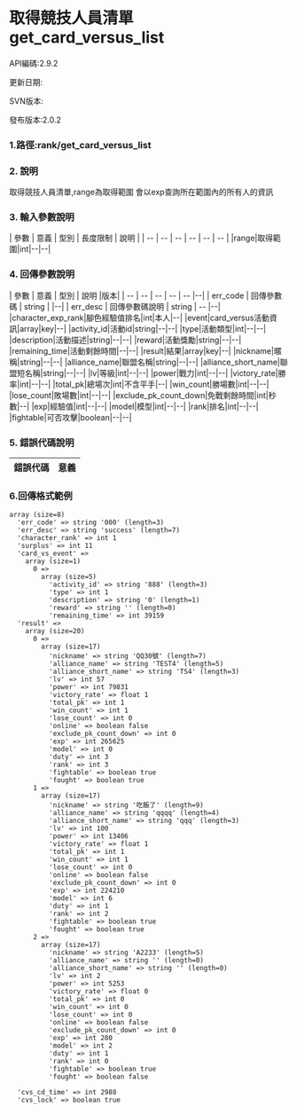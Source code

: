 # 取得競技人員清單 get_card_versus_list


API編碼:2.9.2

> 


更新日期:

> 

SVN版本:


發布版本:2.0.2

### 1.路徑:rank/get_card_versus_list

### 2. 說明
取得競技人員清單,range為取得範圍 會以exp查詢所在範圍內的所有人的資訊


### 3. 輸入參數說明


| 參數 | 意義 | 型別 | 長度限制 | 說明 |
| -- | -- | -- | -- | -- | -- |
|range|取得範圍|int|--|--|


### 4. 回傳參數說明
| 參數 | 意義 | 型別 | 說明 |版本|
| -- | -- | -- | -- | -- |--|
| err_code | 回傳參數碼 | string |  |--|
| err_desc | 回傳參數碼說明 | string | -- |--|
|character_exp_rank|腳色經驗值排名|int|本人|--|
|event|card_versus活動資訊|array|key|--|
|activity_id|活動id|string|--|--|
|type|活動類型|int|--|--|
|description|活動描述|string|--|--|
|reward|活動獎勵|string|--|--|
|remaining_time|活動剩餘時間|--|--|
|result|結果|array|key|--|
|nickname|暱稱|string|--|--|
|alliance_name|聯盟名稱|string|--|--|
|alliance_short_name|聯盟短名稱|string|--|--|
|lv|等級|int|--|--|
|power|戰力|int|--|--|
|victory_rate|勝率|int|--|--|
|total_pk|總場次|int|不含平手|--|
|win_count|勝場數|int|--|--|
|lose_count|敗場數|int|--|--|
|exclude_pk_count_down|免戰剩餘時間|int|秒數|--|
|exp|經驗值|int|--|--|
|model|模型|int|--|--|
|rank|排名|int|--|--|
|fightable|可否攻擊|boolean|--|--|

### 5. 錯誤代碼說明
|錯誤代碼|意義|
|--|--|



### 6.回傳格式範例



```
array (size=8)
  'err_code' => string '000' (length=3)
  'err_desc' => string 'success' (length=7)
  'character_rank' => int 1
  'surplus' => int 11
  'card_vs_event' => 
    array (size=1)
      0 => 
        array (size=5)
          'activity_id' => string '888' (length=3)
          'type' => int 1
          'description' => string '0' (length=1)
          'reward' => string '' (length=0)
          'remaining_time' => int 39159
  'result' => 
    array (size=20)
      0 => 
        array (size=17)
          'nickname' => string 'QQ30號' (length=7)
          'alliance_name' => string 'TEST4' (length=5)
          'alliance_short_name' => string 'TS4' (length=3)
          'lv' => int 57
          'power' => int 79831
          'victory_rate' => float 1
          'total_pk' => int 1
          'win_count' => int 1
          'lose_count' => int 0
          'online' => boolean false
          'exclude_pk_count_down' => int 0
          'exp' => int 265625
          'model' => int 0
          'duty' => int 3
          'rank' => int 3
          'fightable' => boolean true
          'fought' => boolean true
      1 => 
        array (size=17)
          'nickname' => string '吃飯了' (length=9)
          'alliance_name' => string 'qqqq' (length=4)
          'alliance_short_name' => string 'qqq' (length=3)
          'lv' => int 100
          'power' => int 13406
          'victory_rate' => float 1
          'total_pk' => int 1
          'win_count' => int 1
          'lose_count' => int 0
          'online' => boolean false
          'exclude_pk_count_down' => int 0
          'exp' => int 224210
          'model' => int 6
          'duty' => int 1
          'rank' => int 2
          'fightable' => boolean true
          'fought' => boolean true
      2 => 
        array (size=17)
          'nickname' => string 'A2233' (length=5)
          'alliance_name' => string '' (length=0)
          'alliance_short_name' => string '' (length=0)
          'lv' => int 2
          'power' => int 5253
          'victory_rate' => float 0
          'total_pk' => int 0
          'win_count' => int 0
          'lose_count' => int 0
          'online' => boolean false
          'exclude_pk_count_down' => int 0
          'exp' => int 280
          'model' => int 2
          'duty' => int 1
          'rank' => int 0
          'fightable' => boolean true
          'fought' => boolean false

  'cvs_cd_time' => int 2988
  'cvs_lock' => boolean true
      
```
